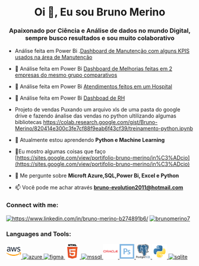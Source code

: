 <h1 align="center">Oi 👋, Eu sou Bruno Merino</h1>
<h3 align="center">Apaixonado por Ciência e Análise de dados no mundo Digital, sempre busco resultados e sou muito colaborativo</h3>

-   Análise feita em Power Bi .[Dashboard de Manutenção com alguns KPIS usados na área de Manutenção](https://app.powerbi.com/view?r=eyJrIjoiYmVhYmQyNmItYzJkMS00Y2VjLWFmNmEtYTgwZDA0MDUzMDBmIiwidCI6IjZkNjAyZGZmLTRlZTctNDc1YS1hNmI1LTQ3ZDEwZTY3MTUwYSJ9)
- 🔭 Análise feita em Power Bi [Dashboard de Melhorias feitas em 2 empresas do mesmo grupo comparativos ](https://app.powerbi.com/view?r=eyJrIjoiZmQzODU1ZjUtMzU5MS00YTY1LTk2NTQtNmIyYzdkZjA0NzhlIiwidCI6IjZkNjAyZGZmLTRlZTctNDc1YS1hNmI1LTQ3ZDEwZTY3MTUwYSJ9)
- 🔭 Análise feita em Power Bi [Atendimentos feitos em um Hospital](https://app.powerbi.com/view?r=eyJrIjoiNTMwNzQ3ZTAtM2U2MS00ODdhLWFkNmItNWUxZjM3NzkxNmRhIiwidCI6IjZkNjAyZGZmLTRlZTctNDc1YS1hNmI1LTQ3ZDEwZTY3MTUwYSJ9)
- 🔭 Análise feita em Power Bi [Dashboad de RH](https://app.powerbi.com/view?r=eyJrIjoiNTM0MjYwNDQtN2M0Ni00YWQxLTg5OWItZDUxNWM1ODEzMjRmIiwidCI6IjZkNjAyZGZmLTRlZTctNDc1YS1hNmI1LTQ3ZDEwZTY3MTUwYSJ9)
- Projeto de vendas Puxando um arquivo xls de uma pasta do google drive e fazendo ánalise das vendas no python ultilizando algumas bibliotecas https://colab.research.google.com/gist/Bruno-Merino/820414e300c3fe7cf88f9eab6f43cf39/treinamento-python.ipynb 
- 🌱 Atualmente estou aprendendo **Python e Machine Learning**

- 📝Eu mostro algumas coisas que faço [https://sites.google.com/view/portifolio-bruno-merino/in%C3%ADcio](https://sites.google.com/view/portifolio-bruno-merino/in%C3%ADcio)

- 💬 Me pergunte sobre **Microft Azure,SQL,Power Bi, Excel e Python**

- 📫 Você pode me achar através **bruno-evolution2011@hotmail.com**

<h3 align="left">Connect with me:</h3>
<p align="left">
<a href="https://linkedin.com/in/https://www.linkedin.com/in/bruno-merino-b274891b6/" target="blank"><img align="center" src="https://raw.githubusercontent.com/rahuldkjain/github-profile-readme-generator/master/src/images/icons/Social/linked-in-alt.svg" alt="https://www.linkedin.com/in/bruno-merino-b274891b6/" height="30" width="40" /></a>
<a href="https://discord.gg/brunomerino7" target="blank"><img align="center" src="https://raw.githubusercontent.com/rahuldkjain/github-profile-readme-generator/master/src/images/icons/Social/discord.svg" alt="brunomerino7" height="30" width="40" /></a>
</p>

<h3 align="left">Languages and Tools:</h3>
<p align="left"> <a href="https://aws.amazon.com" target="_blank" rel="noreferrer"> <img src="https://raw.githubusercontent.com/devicons/devicon/master/icons/amazonwebservices/amazonwebservices-original-wordmark.svg" alt="aws" width="40" height="40"/> </a> <a href="https://azure.microsoft.com/en-in/" target="_blank" rel="noreferrer"> <img src="https://www.vectorlogo.zone/logos/microsoft_azure/microsoft_azure-icon.svg" alt="azure" width="40" height="40"/> </a> <a href="https://www.figma.com/" target="_blank" rel="noreferrer"> <img src="https://www.vectorlogo.zone/logos/figma/figma-icon.svg" alt="figma" width="40" height="40"/> </a> <a href="https://www.w3.org/html/" target="_blank" rel="noreferrer"> <img src="https://raw.githubusercontent.com/devicons/devicon/master/icons/html5/html5-original-wordmark.svg" alt="html5" width="40" height="40"/> </a> <a href="https://www.microsoft.com/en-us/sql-server" target="_blank" rel="noreferrer"> <img src="https://www.svgrepo.com/show/303229/microsoft-sql-server-logo.svg" alt="mssql" width="40" height="40"/> </a> <a href="https://www.oracle.com/" target="_blank" rel="noreferrer"> <img src="https://raw.githubusercontent.com/devicons/devicon/master/icons/oracle/oracle-original.svg" alt="oracle" width="40" height="40"/> </a> <a href="https://www.photoshop.com/en" target="_blank" rel="noreferrer"> <img src="https://raw.githubusercontent.com/devicons/devicon/master/icons/photoshop/photoshop-line.svg" alt="photoshop" width="40" height="40"/> </a> <a href="https://www.postgresql.org" target="_blank" rel="noreferrer"> <img src="https://raw.githubusercontent.com/devicons/devicon/master/icons/postgresql/postgresql-original-wordmark.svg" alt="postgresql" width="40" height="40"/> </a> <a href="https://www.python.org" target="_blank" rel="noreferrer"> <img src="https://raw.githubusercontent.com/devicons/devicon/master/icons/python/python-original.svg" alt="python" width="40" height="40"/> </a> <a href="https://www.sqlite.org/" target="_blank" rel="noreferrer"> <img src="https://www.vectorlogo.zone/logos/sqlite/sqlite-icon.svg" alt="sqlite" width="40" height="40"/> </a> </p>

<!---
- 👋 Hi, I’m @Bruno-Merino
- 👀 I’m interested in ...
- 🌱 I’m currently learning ...
- 💞️ I’m looking to collaborate on ...
- 📫 How to reach me ...


Bruno-Merino/Bruno-Merino is a ✨ special ✨ repository because its `README.md` (this file) appears on your GitHub profile.
You can click the Preview link to take a look at your changes.
--->
